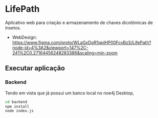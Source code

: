 # LifePath
Aplicativo web para criação e armazenamento de chaves dicotômicas de insetos.
* WebDesign: https://www.figma.com/proto/WLaGxDgR1qpIHP00FcxBzS/LifePath?node-id=4%3A2&viewport=147%2C-241%2C0.27164456248283386&scaling=min-zoom

## Executar aplicação
### Backend
Tendo em vista que já possui um banco local no noe4j Desktop, 
```sh
cd backend  
npm install  
node index.js 
```
